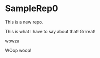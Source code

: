 # SampleRep0

This is a new repo.

This is what I have to say about that!
Grrreat!

wowza

WOop woop!
